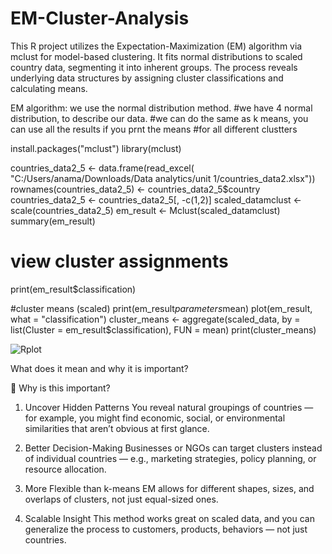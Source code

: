 # EM-Cluster-Analysis
This R project utilizes the Expectation-Maximization (EM) algorithm via mclust for model-based clustering. It fits normal distributions to scaled country data, segmenting it into inherent groups. The process reveals underlying data structures by assigning cluster classifications and calculating means.

EM algorithm: we use the normal distribution method.
#we have 4 normal distribution, to describe our data. 
#we can do the same as k means, you can use all the results if you prnt the means 
#for all different clustters

install.packages("mclust")
library(mclust)

countries_data2_5 <- data.frame(read_excel( "C:/Users/anama/Downloads/Data analytics/unit 1/countries_data2.xlsx"))
rownames(countries_data2_5) <- countries_data2_5$country
countries_data2_5 <- countries_data2_5[, -c(1,2)]
scaled_datamclust <- scale(countries_data2_5)
em_result <- Mclust(scaled_datamclust)
summary(em_result)
# view cluster assignments

print(em_result$classification)

#cluster means (scaled)
print(em_result$parameters$mean)
plot(em_result, what = "classification")
cluster_means <- aggregate(scaled_data, by = list(Cluster = em_result$classification), FUN = mean)
print(cluster_means)


![Rplot](https://github.com/user-attachments/assets/548bcfc0-3c3c-40c5-8961-ad89d705cd6d)


What does it mean and why it is important?

🧠 Why is this important?
 1. Uncover Hidden Patterns
You reveal natural groupings of countries — for example, you might find economic, social, or environmental similarities that aren’t obvious at first glance.

2. Better Decision-Making
Businesses or NGOs can target clusters instead of individual countries — e.g., marketing strategies, policy planning, or resource allocation.

 3. More Flexible than k-means
EM allows for different shapes, sizes, and overlaps of clusters, not just equal-sized ones.


 4. Scalable Insight
This method works great on scaled data, and you can generalize the process to customers, products, behaviors — not just countries.



